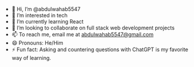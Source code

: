 - 👋 Hi, I’m @abdulwahab5547
- 👀 I’m interested in tech
- 🌱 I’m currently learning React
- 💞️ I’m looking to collaborate on full stack web development projects
- 📫 To reach me, email me at abdulwahab5547@gmail.com
- 😄 Pronouns: He/Him
- ⚡ Fun fact: Asking and countering questions with ChatGPT is my favorite way of learning.
